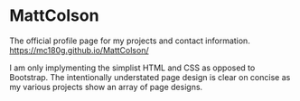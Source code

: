 # MattColson
The official profile page for my projects and contact information.
https://mc180g.github.io/MattColson/

I am only implymenting the simplist HTML and CSS as opposed to Bootstrap. The intentionally understated page design is clear on concise as my various projects show an array of page designs.
